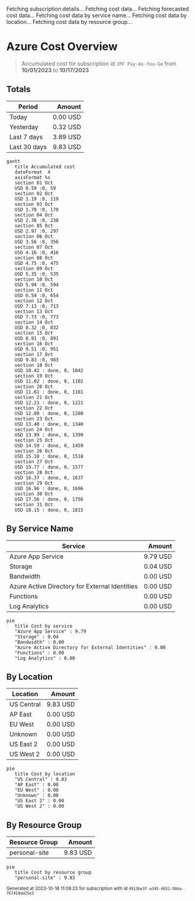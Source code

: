 Fetching subscription details...
Fetching cost data...
Fetching forecasted cost data...
Fetching cost data by service name...
Fetching cost data by location...
Fetching cost data by resource group...
# Azure Cost Overview

> Accumulated cost for subscription id `JPF Pay-As-You-Go` from **10/01/2023** to **10/17/2023**

## Totals

|Period|Amount|
|---|---:|
|Today|0.00 USD|
|Yesterday|0.32 USD|
|Last 7 days|3.89 USD|
|Last 30 days|9.83 USD|

```mermaid
gantt
   title Accumulated cost
   dateFormat  X
   axisFormat %s
   section 01 Oct
   USD 0.59 :0, 59
   section 02 Oct
   USD 1.19 :0, 119
   section 03 Oct
   USD 1.78 :0, 178
   section 04 Oct
   USD 2.38 :0, 238
   section 05 Oct
   USD 2.97 :0, 297
   section 06 Oct
   USD 3.56 :0, 356
   section 07 Oct
   USD 4.16 :0, 416
   section 08 Oct
   USD 4.75 :0, 475
   section 09 Oct
   USD 5.35 :0, 535
   section 10 Oct
   USD 5.94 :0, 594
   section 11 Oct
   USD 6.54 :0, 654
   section 12 Oct
   USD 7.13 :0, 713
   section 13 Oct
   USD 7.73 :0, 773
   section 14 Oct
   USD 8.32 :0, 832
   section 15 Oct
   USD 8.91 :0, 891
   section 16 Oct
   USD 9.51 :0, 951
   section 17 Oct
   USD 9.83 :0, 983
   section 18 Oct
   USD 10.42 : done, 0, 1042
   section 19 Oct
   USD 11.02 : done, 0, 1102
   section 20 Oct
   USD 11.61 : done, 0, 1161
   section 21 Oct
   USD 12.21 : done, 0, 1221
   section 22 Oct
   USD 12.80 : done, 0, 1280
   section 23 Oct
   USD 13.40 : done, 0, 1340
   section 24 Oct
   USD 13.99 : done, 0, 1399
   section 25 Oct
   USD 14.59 : done, 0, 1459
   section 26 Oct
   USD 15.18 : done, 0, 1518
   section 27 Oct
   USD 15.77 : done, 0, 1577
   section 28 Oct
   USD 16.37 : done, 0, 1637
   section 29 Oct
   USD 16.96 : done, 0, 1696
   section 30 Oct
   USD 17.56 : done, 0, 1756
   section 31 Oct
   USD 18.15 : done, 0, 1815
```

## By Service Name

|Service|Amount|
|---|---:|
|Azure App Service|9.79 USD|
|Storage|0.04 USD|
|Bandwidth|0.00 USD|
|Azure Active Directory for External Identities|0.00 USD|
|Functions|0.00 USD|
|Log Analytics|0.00 USD|

```mermaid
pie
   title Cost by service
   "Azure App Service" : 9.79
   "Storage" : 0.04
   "Bandwidth" : 0.00
   "Azure Active Directory for External Identities" : 0.00
   "Functions" : 0.00
   "Log Analytics" : 0.00
```

## By Location

|Location|Amount|
|---|---:|
|US Central|9.83 USD|
|AP East|0.00 USD|
|EU West|0.00 USD|
|Unknown|0.00 USD|
|US East 2|0.00 USD|
|US West 2|0.00 USD|

```mermaid
pie
   title Cost by location
   "US Central" : 9.83
   "AP East" : 0.00
   "EU West" : 0.00
   "Unknown" : 0.00
   "US East 2" : 0.00
   "US West 2" : 0.00
```

## By Resource Group

|Resource Group|Amount|
|---|---:|
|personal-site|9.83 USD|

```mermaid
pie
   title Cost by resource group
   "personal-site" : 9.83
```

<sup>Generated at 2023-10-18 11:08:23 for subscription with id `4913be3f-a345-4652-9bba-767418dd25e3`</sup>

